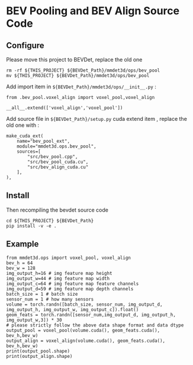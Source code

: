 # BEV Pooling and BEV Align Source Code 

## Configure
Please move this project to BEVDet, replace the old one 
```
rm -rf ${THIS_PROJECT} ${BEVDet_Path}/mmdet3d/ops/bev_pool
mv ${THIS_PROJECT} ${BEVDet_Path}/mmdet3d/ops/bev_pool
```


Add import item in `${BEVDet_Path}/mmdet3d/ops/__init__.py` :
```
from .bev_pool.voxel_align import voxel_pool,voxel_align

__all__.extend(['voxel_align','voxel_pool'])
```

Add source file in `${BEVDet_Path}/setup.py` cuda extend item , replace the old one with : 
```
make_cuda_ext(
    name="bev_pool_ext",
    module="mmdet3d.ops.bev_pool",
    sources=[
        "src/bev_pool.cpp",
        "src/bev_pool_cuda.cu",
        "src/bev_align_cuda.cu"
    ],
),
```

## Install 

Then recompiling the bevdet source code 

```
cd ${THIS_PROJECT} ${BEVDet_Path}
pip install -v -e .
```

## Example
```
from mmdet3d.ops import voxel_pool, voxel_align
bev_h = 64
bev_w = 128
img_output_h=16 # img feature map height
img_output_w=44 # img feature map width
img_output_c=64 # img feature map feature channels
img_output_d=59 # img feature map depth channels
batch_size = 1 # batch size 
sensor_num = 1 # how many sensors
volume = torch.randn([batch_size, sensor_num, img_output_d, img_output_h, img_output_w, img_output_c]).float()
geom_feats = torch.randn([sensor_num,img_output_d, img_output_h, img_output_w,3]) * 30
# please strictly follow the above data shape format and data dtype
output_pool = voxel_pool(volume.cuda(), geom_feats.cuda(), bev_h,bev_w)
output_align = voxel_align(volume.cuda(), geom_feats.cuda(), bev_h,bev_w)
print(output_pool.shape)
print(output_align.shape)
```


